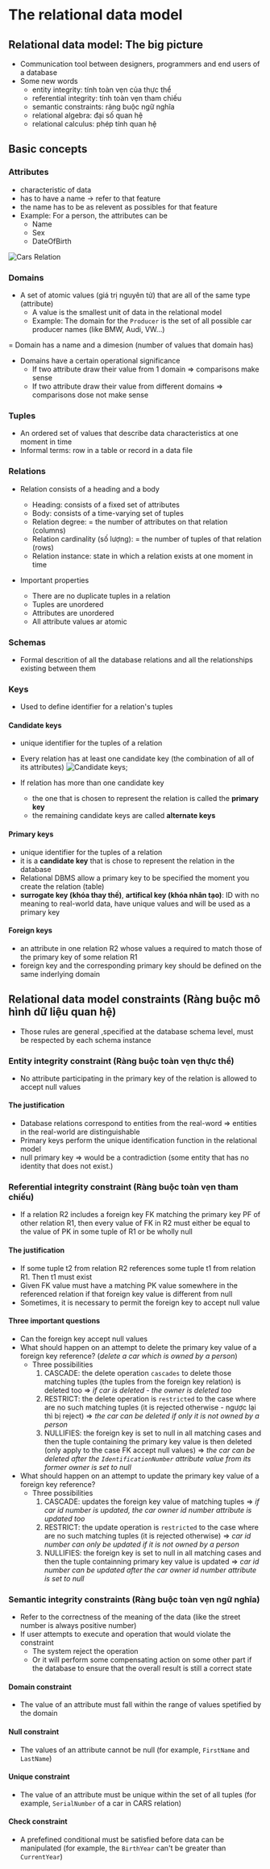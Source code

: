 # The relational data model

## Relational data model: The big picture

- Communication tool between designers, programmers and end users of a database
- Some new words
  - entity integrity: tính toàn vẹn của thực thể
  - referential integrity: tính toàn vẹn tham chiếu
  - semantic constraints: rảng buộc ngữ nghĩa
  - relational algebra: đại số quan hệ
  - relational calculus: phép tính quan hệ

## Basic concepts

### Attributes

- characteristic of data
- has to have a name -> refer to that feature
- the name has to be as relevent as possibles for that feature
- Example: For a person, the attributes can be
  - Name
  - Sex
  - DateOfBirth

![Cars Relation](./images/car-relation-attribute.png)

### Domains

- A set of atomic values (giá trị nguyên tử) that are all of the same type (attribute)
  - A value is the smallest unit of data in the relational model
  - Example: The domain for the `Producer` is the set of all possible car producer names (like BMW, Audi, VW...)

= Domain has a name and a dimesion (number of values that domain has)

- Domains have a certain operational significance
  - If two attribute draw their value from 1 domain => comparisons make sense
  - If two attribute draw their value from different domains => comparisons dose not make sense

### Tuples

- An ordered set of values that describe data characteristics at one moment in time
- Informal terms: row in a table or record in a data file

### Relations

- Relation consists of a heading and a body

  - Heading: consists of a fixed set of attributes
  - Body: consists of a time-varying set of tuples
  - Relation degree: = the number of attributes on that relation (columns)
  - Relation cardinality (số lượng): = the number of tuples of that relation (rows)
  - Relation instance: state in which a relation exists at one moment in time

- Important properties
  - There are no duplicate tuples in a relation
  - Tuples are unordered
  - Attributes are unordered
  - All attribute values ar atomic

### Schemas

- Formal descrition of all the database relations and all the relationships existing between them

### Keys

- Used to define identifier for a relation's tuples

#### Candidate keys

- unique identifier for the tuples of a relation
- Every relation has at least one candidate key (the combination of all of its attributes)
  ![Candidate keys](./images/cadiate-keys.png);

- If relation has more than one candidate key
  - the one that is chosen to represent the relation is called the **primary key**
  - the remaining candidate keys are called **alternate keys**

#### Primary keys

- unique identifier for the tuples of a relation
- it is a **candidate key** that is chose to represent the relation in the database
- Relational DBMS allow a primary key to be specified the moment you create the relation (table)
- **surrogate key (khóa thay thế)**, **artifical key (khóa nhân tạo)**: ID with no meaning to real-world data, have unique values and will be used as a primary key

#### Foreign keys

- an attribute in one relation R2 whose values a required to match those of the primary key of some relation R1
- foreign key and the corresponding primary key should be defined on the same inderlying domain

## Relational data model constraints (Ràng buộc mô hình dữ liệu quan hệ)

- Those rules are general ,specified at the database schema level, must be respected by each schema instance

### Entity integrity constraint (Ràng buộc toàn vẹn thực thể)

- No attribute participating in the primary key of the relation is allowed to accept null values

#### The justification

- Database relations correspond to entities from the real-word => entities in the real-world are distinguishable
- Primary keys perform the unique identification function in the relational model
- null primary key => would be a contradiction (some entity that has no identity that does not exist.)

### Referential integrity constraint (Ràng buộc toàn vẹn tham chiếu)

- If a relation R2 includes a foreign key FK matching the primary key PF of other relation R1, then every value of FK in R2 must either be equal to the value of PK in some tuple of R1 or be wholly null

#### The justification

- If some tuple t2 from relation R2 references some tuple t1 from relation R1. Then t1 must exist
- Given FK value must have a matching PK value somewhere in the referenced relation if that foreign key value is different from null
- Sometimes, it is necessary to permit the foreign key to accept null value

#### Three important questions

- Can the foreign key accept null values
- What should happen on an attempt to delete the primary key value of a foreign key reference? (_delete a car which is owned by a person_)
  - Three possibilities
    1. CASCADE: the delete operation `cascades` to delete those matching tuples (the tuples from the foreign key relation) is deleted too => _if car is deleted - the owner is deleted too_
    2. RESTRICT: the delete operation is `restricted` to the case where are no such matching tuples (it is rejected otherwise - ngược lại thì bị reject) => _the car can be deleted if only it is not owned by a person_
    3. NULLIFIES: the foreign key is set to null in all matching cases and then the tuple containing the primary key value is then deleted (only apply to the case FK accept null values) => _the car can be deleted after the `IdentificationNumber` attribute value from its former owner is set to null_
- What should happen on an attempt to update the primary key value of a foreign key reference?
  - Three possibilities
    1. CASCADE: updates the foreign key value of matching tuples => _if car id number is updated, the car owner id number attribute is updated too_
    2. RESTRICT: the update operation is `restricted` to the case where are no such matching tuples (it is rejected otherwise) => _car id number can only be updated if it is not owned by a person_
    3. NULLIFIES: the foreign key is set to null in all matching cases and then the tuple containning primary key value is updated => _car id number can be updated after the car owner id number attribute is set to null_

### Semantic integrity constraints (Ràng buộc toàn vẹn ngữ nghĩa)

- Refer to the correctness of the meaning of the data (like the street number is always positive number)
- If user attempts to execute and operation that would violate the constraint
  - The system reject the operation
  - Or it will perform some compensating action on some other part if the database to ensure that the overall result is still a correct state

#### Domain constraint

- The value of an attribute must fall within the range of values spetified by the domain

#### Null constraint

- The values of an attribute cannot be null (for example, `FirstName` and `LastName`)

#### Unique constraint

- The value of an attribute must be unique within the set of all tuples (for example, `SerialNumber` of a car in CARS relation)

#### Check constraint

- A prefefined conditional must be satisfied before data can be manipulated (for example, the `BirthYear` can't be greater than `CurrentYear`)
